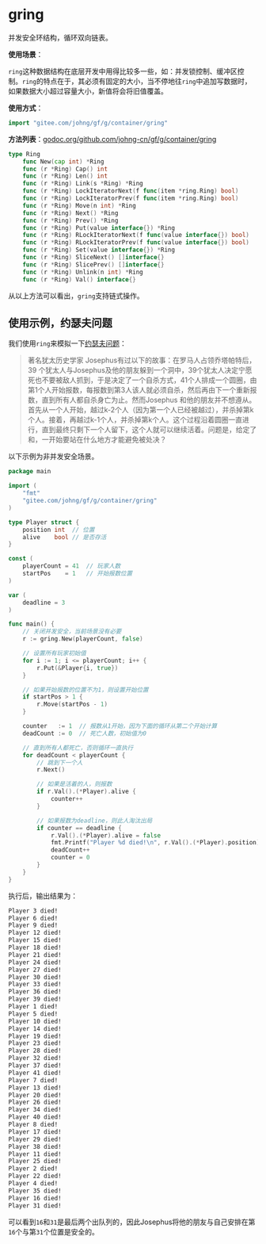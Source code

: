 # gring

并发安全环结构，循环双向链表。

**使用场景**：

`ring`这种数据结构在底层开发中用得比较多一些，如：并发锁控制、缓冲区控制。`ring`的特点在于，其必须有固定的大小，当不停地往`ring`中追加写数据时，如果数据大小超过容量大小，新值将会将旧值覆盖。

**使用方式**：
```go
import "gitee.com/johng/gf/g/container/gring"
```

**方法列表**：[godoc.org/github.com/johng-cn/gf/g/container/gring](https://godoc.org/github.com/johng-cn/gf/g/container/gring)

```go
type Ring
    func New(cap int) *Ring
    func (r *Ring) Cap() int
    func (r *Ring) Len() int
    func (r *Ring) Link(s *Ring) *Ring
    func (r *Ring) LockIteratorNext(f func(item *ring.Ring) bool)
    func (r *Ring) LockIteratorPrev(f func(item *ring.Ring) bool)
    func (r *Ring) Move(n int) *Ring
    func (r *Ring) Next() *Ring
    func (r *Ring) Prev() *Ring
    func (r *Ring) Put(value interface{}) *Ring
    func (r *Ring) RLockIteratorNext(f func(value interface{}) bool)
    func (r *Ring) RLockIteratorPrev(f func(value interface{}) bool)
    func (r *Ring) Set(value interface{}) *Ring
    func (r *Ring) SliceNext() []interface{}
    func (r *Ring) SlicePrev() []interface{}
    func (r *Ring) Unlink(n int) *Ring
    func (r *Ring) Val() interface{}
```

从以上方法可以看出，`gring`支持链式操作。



## 使用示例，约瑟夫问题

我们使用`ring`来模拟一下[约瑟夫问题](https://baike.baidu.com/item/%E7%BA%A6%E7%91%9F%E5%A4%AB%E9%97%AE%E9%A2%98/3857719)：

> 著名犹太历史学家 Josephus有过以下的故事：在罗马人占领乔塔帕特后，39 个犹太人与Josephus及他的朋友躲到一个洞中，39个犹太人决定宁愿死也不要被敌人抓到，于是决定了一个自杀方式，41个人排成一个圆圈，由第1个人开始报数，每报数到第3人该人就必须自杀，然后再由下一个重新报数，直到所有人都自杀身亡为止。然而Josephus 和他的朋友并不想遵从。首先从一个人开始，越过k-2个人（因为第一个人已经被越过），并杀掉第k个人。接着，再越过k-1个人，并杀掉第k个人。这个过程沿着圆圈一直进行，直到最终只剩下一个人留下，这个人就可以继续活着。问题是，给定了和，一开始要站在什么地方才能避免被处决？

以下示例为非并发安全场景。

```go
package main

import (
    "fmt"
    "gitee.com/johng/gf/g/container/gring"
)

type Player struct {
    position int  // 位置
    alive    bool // 是否存活
}

const (
    playerCount = 41  // 玩家人数
    startPos    = 1   // 开始报数位置
)

var (
    deadline = 3
)

func main() {
    // 关闭并发安全，当前场景没有必要
    r := gring.New(playerCount, false)

    // 设置所有玩家初始值
    for i := 1; i <= playerCount; i++ {
        r.Put(&Player{i, true})
    }

    // 如果开始报数的位置不为1，则设置开始位置
    if startPos > 1 {
        r.Move(startPos - 1)
    }

    counter   := 1  // 报数从1开始，因为下面的循环从第二个开始计算
    deadCount := 0  // 死亡人数，初始值为0

    // 直到所有人都死亡，否则循环一直执行
    for deadCount < playerCount {
        // 跳到下一个人
        r.Next() 

        // 如果是活着的人，则报数
        if r.Val().(*Player).alive {
            counter++
        }

        // 如果报数为deadline，则此人淘汰出局
        if counter == deadline {
            r.Val().(*Player).alive = false
            fmt.Printf("Player %d died!\n", r.Val().(*Player).position)
            deadCount++
            counter = 0
        }
    }
}
```

执行后，输出结果为：
```html
Player 3 died!
Player 6 died!
Player 9 died!
Player 12 died!
Player 15 died!
Player 18 died!
Player 21 died!
Player 24 died!
Player 27 died!
Player 30 died!
Player 33 died!
Player 36 died!
Player 39 died!
Player 1 died!
Player 5 died!
Player 10 died!
Player 14 died!
Player 19 died!
Player 23 died!
Player 28 died!
Player 32 died!
Player 37 died!
Player 41 died!
Player 7 died!
Player 13 died!
Player 20 died!
Player 26 died!
Player 34 died!
Player 40 died!
Player 8 died!
Player 17 died!
Player 29 died!
Player 38 died!
Player 11 died!
Player 25 died!
Player 2 died!
Player 22 died!
Player 4 died!
Player 35 died!
Player 16 died!
Player 31 died!
```

可以看到`16`和`31`是最后两个出队列的，因此Josephus将他的朋友与自己安排在第`16`个与第`31`个位置是安全的。